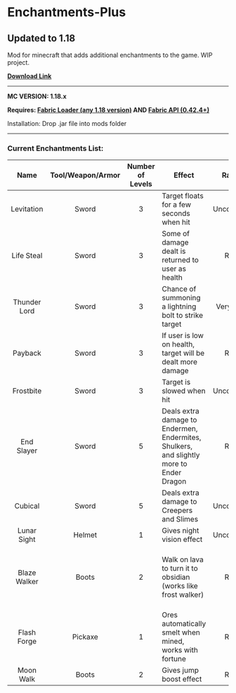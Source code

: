 # Enchantments-Plus
## Updated to 1.18
Mod for minecraft that adds additional enchantments to the game. WIP project.

**[Download Link](https://github.com/therobdog7/enchantments-plus/releases/download/ "Download")**

---

**MC VERSION: 1.18.x**

**Requires: [Fabric Loader (any 1.18 version)](https://fabricmc.net/use/ "Fabric Download") AND [Fabric API (0.42.4+)](https://www.curseforge.com/minecraft/mc-mods/fabric-api)**

Installation: Drop .jar file into mods folder

---

### Current Enchantments List:

|     Name     |  Tool/Weapon/Armor   | Number of Levels | Effect                                                                                  |  Rarity   | Notes                                                                       |
|:------------:|:--------------------:|:----------------:|-----------------------------------------------------------------------------------------|:---------:|-----------------------------------------------------------------------------|
|  Levitation  |        Sword         |        3         | Target floats for a few seconds when hit                                                | Uncommon  |                                                                             |
|  Life Steal  |        Sword         |        3         | Some of damage dealt is returned to user as health                                      |   Rare    |                                                                             |
| Thunder Lord |        Sword         |        3         | Chance of summoning a lightning bolt to strike target                                   | Very Rare |                                                                             |
|   Payback    |        Sword         |        3         | If user is low on health, target will be dealt more damage                              |   Rare    |                                                                             |
|  Frostbite   |        Sword         |        3         | Target is slowed when hit                                                               | Uncommon  |                                                                             |
|  End Slayer  |        Sword         |        5         | Deals extra damage to Endermen, Endermites, Shulkers, and slightly more to Ender Dragon |   Rare    | Cannot be equipped with other damage enchantments                           |
|   Cubical    |        Sword         |        5         | Deals extra damage to Creepers and Slimes                                               | Uncommon  | Cannot be equipped with other damage enchantments                           |
| Lunar Sight  |        Helmet        |        1         | Gives night vision effect                                                               | Uncommon  |                                                                             |
| Blaze Walker |        Boots         |        2         | Walk on lava to turn it to obsidian (works like frost walker)                           |   Rare    | Treasure enchantment. Cannot be equipped with depth strider or frost walker |
 | Flash Forge  |       Pickaxe        |        1         | Ores automatically smelt when mined, works with fortune                                 |   Rare    | Cannot be equipped with silk touch                                          |
|  Moon Walk   |        Boots         |        2         | Gives jump boost effect                                                                 |   Rare    |                                                                             |